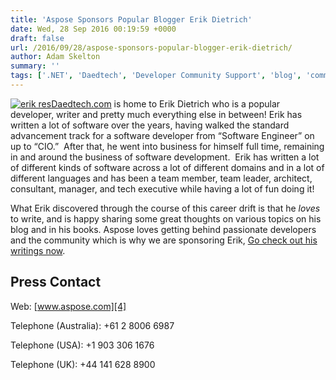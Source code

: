```yaml
---
title: 'Aspose Sponsors Popular Blogger Erik Dietrich'
date: Wed, 28 Sep 2016 00:19:59 +0000
draft: false
url: /2016/09/28/aspose-sponsors-popular-blogger-erik-dietrich/
author: Adam Skelton
summary: ''
tags: ['.NET', 'Daedtech', 'Developer Community Support', 'blog', 'community', 'developers', 'sponsorship']
---
```


[![][1]](https://blog.aspose.com/wp-content/uploads/sites/2/2016/09/erik-res.jpg)[Daedtech.com][2] is home to Erik Dietrich who is a popular developer, writer and pretty much everything else in between! Erik has written a lot of software over the years, having walked the standard advancement track for a software developer from “Software Engineer” on up to “CIO.”  After that, he went into business for himself full time, remaining in and around the business of software development.  Erik has written a lot of different kinds of software across a lot of different domains and in a lot of different languages and has been a team member, team leader, architect, consultant, manager, and tech executive while having a lot of fun doing it!

What Erik discovered through the course of this career drift is that he _loves_ to write, and is happy sharing some great thoughts on various topics on his blog and in his books. Aspose loves getting behind passionate developers and the community which is why we are sponsoring Erik, [Go check out his writings now][3].

## Press Contact

Web: [www.aspose.com][4]

Telephone (Australia): +61 2 8006 6987

Telephone (USA): +1 903 306 1676

[](http://www.aspose.com/)Telephone (UK): +44 141 628 8900




[1]: https://blog.aspose.com/wp-content/uploads/sites/2/2016/09/erik-res.jpg "erik res"
[2]: http://www.daedtech.com/
[3]: http://www.daedtech.com/
[4]: http://www.aspose.com/



